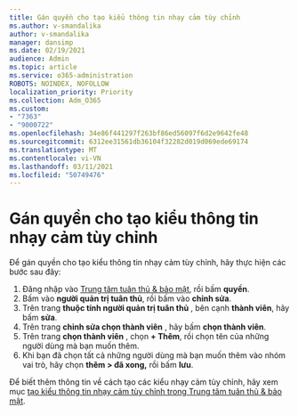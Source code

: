 ```yaml
---
title: Gán quyền cho tạo kiểu thông tin nhạy cảm tùy chỉnh
ms.author: v-smandalika
author: v-smandalika
manager: dansimp
ms.date: 02/19/2021
audience: Admin
ms.topic: article
ms.service: o365-administration
ROBOTS: NOINDEX, NOFOLLOW
localization_priority: Priority
ms.collection: Adm_O365
ms.custom:
- "7363"
- "9000722"
ms.openlocfilehash: 34e86f441297f263bf86ed56097f6d2e9642fe48
ms.sourcegitcommit: 6312ee31561db36104f32282d019d069ede69174
ms.translationtype: MT
ms.contentlocale: vi-VN
ms.lasthandoff: 03/11/2021
ms.locfileid: "50749476"
---
```

# <a name="assign-permissions-for-custom-sensitive-information-type-creation"></a>Gán quyền cho tạo kiểu thông tin nhạy cảm tùy chỉnh

Để gán quyền cho tạo kiểu thông tin nhạy cảm tùy chỉnh, hãy thực hiện các bước sau đây:

1. Đăng nhập vào [Trung tâm tuân thủ & bảo mật](https://sip.protection.office.com/), rồi bấm **quyền**.
2. Bấm vào **người quản trị tuân thủ**, rồi bấm vào **chỉnh sửa**.
3. Trên trang **thuộc tính người quản trị tuân thủ** , bên cạnh **thành viên**, hãy bấm **sửa**.
4. Trên trang **chỉnh sửa chọn thành viên** , hãy bấm **chọn thành viên**.
5. Trên trang **chọn thành viên** , chọn **+ Thêm**, rồi chọn tên của những người dùng mà bạn muốn thêm.
6. Khi bạn đã chọn tất cả những người dùng mà bạn muốn thêm vào nhóm vai trò, hãy chọn **thêm > đã xong,** rồi bấm **lưu**.

Để biết thêm thông tin về cách tạo các kiểu nhạy cảm tùy chỉnh, hãy xem mục [tạo kiểu thông tin nhạy cảm tùy chỉnh trong Trung tâm tuân thủ & bảo mật](https://docs.microsoft.com/microsoft-365/compliance/create-a-custom-sensitive-information-type).